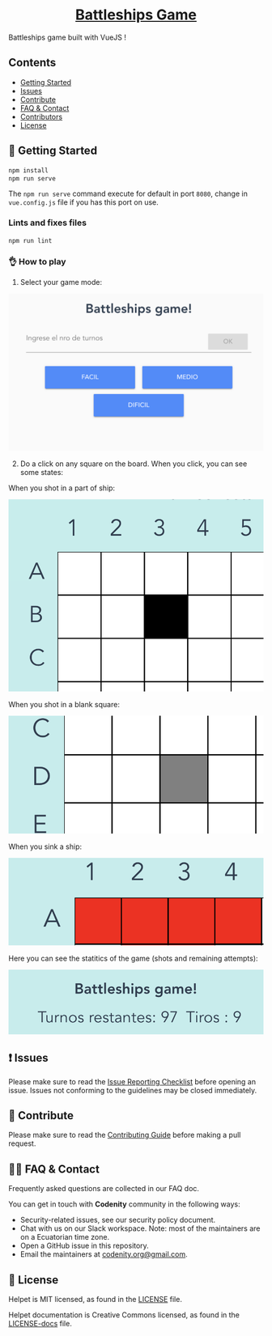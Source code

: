 <h1 align="center">
  <a href="#">
    Battleships Game
  </a>
</h1>


Battleships game built with VueJS ! 

## Contents

- [Getting Started](#-getting-started)
- [Issues](#-issues)
- [Contribute](#-contribute)
- [FAQ & Contact](#-faq-&-contact)
- [Contributors](#-contributors)
- [License](#-license)

## 🚀 Getting Started

```
npm install
npm run serve
```

The `npm run serve` command execute for default in port `8080`, change in `vue.config.js` file if you has this port on use.

### Lints and fixes files
```
npm run lint
```

### 👌 How to play

1. Select your game mode: 

![Home](/public/images/start.png)

2. Do a click on any square on the board. When you click, you can see some states:

When you shot in a part of ship:

![shot-on-ship](/public/images/shot-on-ship.png)

When you shot in a blank square:

![shot-on-blank](/public/images/shot-on-blank.png)

When you sink a ship:

![sink-ship](/public/images/sink-ship.png)

Here you can see the statitics of the game (shots and remaining attempts):

![statitics-ship](/public/images/statitics-game.png)

## ❗ Issues

Please make sure to read the [Issue Reporting Checklist]() before opening an issue. Issues not conforming to the guidelines may be closed immediately.


## 👏 Contribute

Please make sure to read the [Contributing Guide]() before making a pull request.



## 🙋‍♂️ FAQ & Contact

Frequently asked questions are collected in our FAQ doc.

You can get in touch with **Codenity** community in the following ways:

- Security-related issues, see our security policy document.
- Chat with us on our Slack workspace. Note: most of the maintainers are on a Ecuatorian time zone.
- Open a GitHub issue in this repository.
- Email the maintainers at codenity.org@gmail.com.



## 📄 License

Helpet is MIT licensed, as found in the [LICENSE][l] file.

Helpet documentation is Creative Commons licensed, as found in the [LICENSE-docs][ld] file.

[l]: https://github.com/facebook/CodenityOrg/helpet-FE/master/LICENSE
[ld]: https://github.com/CodenityOrg/helpet-FE/master/LICENSE-docs
